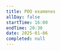 ```yaml
---
title: POO examenes
allDay: false
startTime: 16:00
endTime: 20:30
date: 2025-01-06
completed: null
---
```

